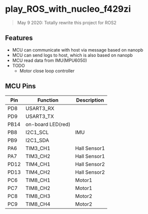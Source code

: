 # play_ROS_with_nucleo_f429zi



> May 9 2020: Totally rewrite this project for ROS2



## Features

- MCU can communicate with host via message based on nanopb
- MCU can send logs to host, which is also based on nanopb
- MCU read data from IMU(MPU6050)
- TODO
  - Motor close loop controller



## MCU Pins

| Pin  | Function          | Description  |
| ---- | ----------------- | ------------ |
| PD8  | USART3_RX         |              |
| PD9  | USART3_TX         |              |
| PB14 | on-board LED(red) |              |
| PB8  | I2C1_SCL          | IMU          |
| PB9  | I2C1_SDA          |              |
| PA6  | TIM3_CH1          | Hall Sensor1 |
| PA7  | TIM3_CH2          | Hall Sensor1 |
| PD12 | TIM4_CH1          | Hall Sensor2 |
| PD13 | TIM4_CH2          | Hall Sensor2 |
| PC6  | TIM8_CH1          | Motor1       |
| PC7  | TIM8_CH2          | Motor1       |
| PC8  | TIM8_CH3          | Motor2       |
| PC9  | TIM8_CH4          | Motor2       |

